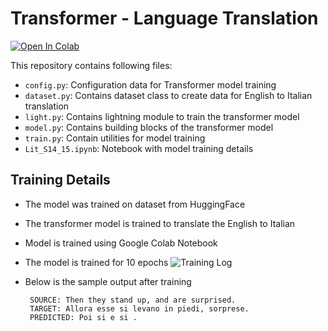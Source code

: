 # Transformer - Language Translation

<a target="_blank" href="">
  <img src="https://colab.research.google.com/assets/colab-badge.svg" alt="Open In Colab"/>
</a>

This repository contains following files:

- `config.py`: Configuration data for Transformer model training
- `dataset.py`: Contains dataset class to create data for English to Italian translation 
- `light.py`: Contains lightning module to train the transformer model
- `model.py`: Contains building blocks of the transformer model
- `train.py`: Contain utilities for model training
- `Lit_S14_15.ipynb`: Notebook with model training details






## Training Details

- The model was trained on dataset from HuggingFace

- The transformer model is trained to translate the English to Italian

- Model is trained using Google Colab Notebook

- The model is trained for 10 epochs
  ![Training Log](data/train_log.JPG)

- Below is the sample output after training

   ```commandline
    SOURCE: Then they stand up, and are surprised.
    TARGET: Allora esse si levano in piedi, sorprese.
    PREDICTED: Poi si e si .
   ```
